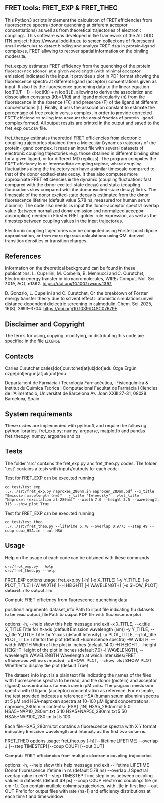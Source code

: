 ## FRET tools: FRET_EXP & FRET_THEO
This Python3 scripts implement the calculation of FRET efficiencies from fluorescence spectra (donor quenching at different acceptor concentrations) as well as from theoretical trajectories of electronic couplings. This software was developed in the framework of the ALLODD ITN project: https://www.allodd-itn.eu to screen collections of fluorescent small molecules to detect binding and analyze FRET data in protein-ligand complexes, FRET allowing to recover spatial information on the binding mode/site.

fret_exp.py estimates FRET efficiency from the quenching of the protein fluorescence (donor) at a given wavelength (with minimal acceptor emission) indicated in the input. It provides a plot in PDF format showing the fluorescence spectra at different ligand (acceptor) concentrations given as input. It also fits the fluorescence quenching data to the linear equation log(F0/F - 1) = log(Kb) + n log([L]), allowing to derive the association and dissociation constants (Kb=1/Kd) and ligand molecularity (n) from the fluorescence in the absence (F0) and presence (F) of the ligand at different concentrations [L]. Finally, it uses the association constant to estimate the percentage of free protein versus complex, in order to provide corrected FRET efficiencies taking into account the actual fraction of protein-ligand complex formed. All output results are printed in the output and saved to the fret_exp_out.csv file.

fret_theo.py estimates theoretical FRET efficiencies from electronic coupling trajectories obtained from a Molecular Dynamics trajectory of the protein-ligand complex. It reads an input file with several datasets of electronic coupling trajectories (e.g. those obtained in different binding sites for a given ligand, or for different MD replicas). The program computes the FRET efficiency in an intermediate coupling regime, where coupling fluctuations along the trajectory can have a similar timescale compared to that of the donor excited-state decay. It then also computes more approximate FRET efficiencies in the dynamic (coupling fluctuations fast compared with the donor excited-state decay) and static (coupling fluctuations slow compared with the donor excited-state decay) limits. The timescale of the donor excited-state decay is estimated from the donor fluorescence lifetime (default value 5.78 ns, measured for human serum albumin). The code also needs as input the donor-acceptor spectral overlap value (between normalized donor emission and normalized acceptor absoroption) needed in Förster FRET golden rule expression, as well as the timestep between coupling values in the input trajectories. 

Electronic coupling trajectories can be computed using Förster point dipole approximation, or from more rigorous calculations using QM-derived transition densities or transition charges. 

## References
Information on the theoretical background can be found in these publications:
L. Cupellini, M. Corbella, B. Mennucci and C. Curutchet, Electronic energy transfer in biomacromolecules, WIREs Comput. Mol. Sci. 2019, 9(2), e1392. https://doi.org/10.1002/wcms.1392

D. Gonzalo, L. Cupellini and C. Curutchet, On the breakdown of Förster energy transfer theory due to solvent effects: atomistic simulations unveil distance-dependent dielectric screening in calmodulin, Chem. Sci. 2025, 16(8), 3693–3704. https://doi.org/10.1039/D4SC07679F
 
## Disclaimer and Copyright
The terms for using, copying, modifying, or distributing this code are specified in the file `LICENSE`

## Contacts
Carles Curutchet
carles[dot]curutchet[at]ub[dot]edu
Özge Ergün 
ozge[dot]ergun[at]ub[dot]edu

Departament de Farmàcia i Tecnologia Farmacèutica, i Fisicoquímica & Institut de Química Teòrica i Computacional 
Facultat de Farmàcia i Ciències de l'Alimentació, Universitat de Barcelona
Av. Joan XXIII 27-31, 08028 Barcelona, Spain

## System requirements
These codes are implemented with python3, and require the following python libraries.
fret_exp.py:  numpy, argparse, matplotlib and pandas
fret_theo.py:  numpy, argparse and os

## Tests
The folder 'src' contains the fret_exp.py and fret_theo.py codes.
The folder 'test' contains a tests with inputs/outputs for each code:

Test for FRET_EXP can be executed running
```
cd test/test_exp
../../src/fret_exp.py naproxen_280nm.in naproxen_280nm.pdf --x_title "Emission wavelength (nm)" --y_title "Intensity" --plot_title "Naproxen (excitation at 280nm)" --width 7.0 --height 3.5 --wavelength 315 --show_plot True
```

Test for FRET_EXP can be executed running
```
cd test/test_theo
../../src/fret_theo.py --lifetime 5.78 --overlap 0.9773 --step 49 --coup coup_HSA.in --out HSA
```

## Usage 
Help on the usage of each code can be obtained with these commands
```
src/fret_exp.py --help
src/fret_theo.py --help
```

FRET_EXP options
usage: fret_exp.py [-h] [-x X_TITLE] [-y Y_TITLE] [-p PLOT_TITLE] [-W WIDTH] [-H HEIGHT] [-l WAVELENGTH] [-s SHOW_PLOT] dataset_info output_file

Compute FRET efficiency from fluorescence quenching data

positional arguments:
  dataset_info          Path to input file indicating flu datasets to be read
  output_file           Path to output PDF file with fluorescence plot

options:
  -h, --help            show this help message and exit
  -x X_TITLE, --x_title X_TITLE
                        Title for X-axis (default Emission wavelength (nm))
  -y Y_TITLE, --y_title Y_TITLE
                        Title for Y-axis (default Intensity)
  -p PLOT_TITLE, --plot_title PLOT_TITLE
                        Title for the plot (default Fluorescence spectra)
  -W WIDTH, --width WIDTH
                        Width of the plot in inches (default 14.0)
  -H HEIGHT, --height HEIGHT
                        Height of the plot in inches (default 7.0)
  -l WAVELENGTH, --wavelength WAVELENGTH
                        Wavelength at which intensities/FRET efficiencies will be computed
  -s SHOW_PLOT, --show_plot SHOW_PLOT
                        Whether to display the plot (detault True)

The dataset_info input is a plain text file indicating the names of the files with fluorescence spectra to be read, and the donor (protein) and acceptor (ligand) concentrations for each one in  μM units. The program needs one spectra with 0 ligand (acceptor) concentration as reference. For example, the test provided indicates a reference HSA (human serum albumin) spectra at 5 μM and HSA-naproxen spectra at 10-100 μM ligand concentrations:
naproxen_280nm.in contents:
                        [HSA] [1N]
HSA5_280nm.txt            5     0
HSA5+NAP10_280nm.txt      5    10
HSA5+NAP50_280nm.txt      5    50
HSA5+NAP100_280nm.txt     5   100

Each file HSA5_280nm.txt contains a fluorescence spectra with X Y format indicating Emission wavelength and Intensity as the first two columns.

FRET_THEO options
usage: fret_theo.py [-h] [--lifetime LIFETIME] --overlap J [--step TIMESTEP] [--coup COUP] [--out OUT]

Compute FRET efficiencies from multiple electronic coupling trajectories

options:
  -h, --help           show this help message and exit
  --lifetime LIFETIME  Donor fluorescence lifetime in ns (default 5.78 ns)
  --overlap J          Spectral overlap value in eV-1
  --step TIMESTEP      Time step in ps between coupling values in datasets (default 49 ps)
  --coup COUP          Electronic couplings file (in cm -1). Can contain mutliple columns/trajectories, with title in first line
  --out OUT            Prefix for output files with rate (ns-1) and efficiency distributions at each time t and time window

